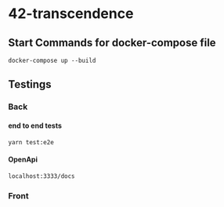 # 42-transcendence

## Start Commands for docker-compose file
`docker-compose up --build`

## Testings
### Back
#### end to end tests
 `yarn test:e2e`
#### OpenApi
  `localhost:3333/docs`
 ### Front
